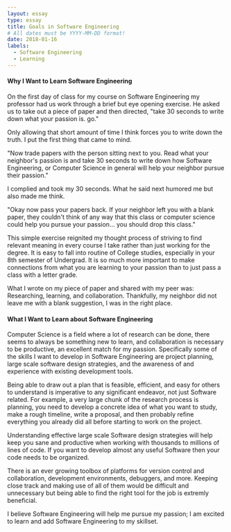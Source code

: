 ```yaml
---
layout: essay
type: essay
title: Goals in Software Engineering
# All dates must be YYYY-MM-DD format!
date: 2018-01-16
labels:
  - Software Engineering
  - Learning
---
```


#### Why I Want to Learn Software Engineering ####

On the first day of class for my course on Software Engineering my professor had us work through a brief but eye opening exercise. He asked us to take out a piece of paper and then directed, "take 30 seconds to write down what your passion is. go." 

Only allowing that short amount of time I think forces you to write down the truth. I put the first thing that came to mind.

"Now trade papers with the person sitting next to you. Read what your neighbor's passion is and take 30 seconds to write down how Software Engineering, or Computer Science in general will help your neighbor pursue their passion." 

I complied and took my 30 seconds. What he said next humored me but also made me think.

"Okay now pass your papers back. If your neighbor left you with a blank paper, they couldn't think of any way that this class or computer science could help you pursue your passion... you should drop this class."

This simple exercise reignited my thought process of striving to find relevant meaning in every course I take rather than just working for the degree. It is easy to fall into routine of College studies, especially in your 8th semester of Undergrad. It is so much more important to make connections from what you are learning to your passion than to just pass a class with a letter grade. 

What I wrote on my piece of paper and shared with my peer was: Researching, learning, and collaboration. Thankfully, my neighbor did not leave me with a blank suggestion, I was in the right place.

#### What I Want to Learn about Software Engineering ####

Computer Science is a field where a lot of research can be done, there seems to always be something new to learn, and collaboration is necessary to be productive, an excellent match for my passion. Specifically some of the skills I want to develop in Software Engineering are project planning, large scale software design strategies, and the awareness of and experience with existing development tools.

Being able to draw out a plan that is feasible, efficient, and easy for others to understand is imperative to any significant endeavor, not just Software related. For example, a very large chunk of the research process is planning, you need to develop a concrete idea of what you want to study, make a rough timeline, write a proposal, and then probably refine everything you already did all before starting to work on the project.  

Understanding effective large scale Software design strategies will help keep you sane and productive when working with thousands to millions of lines of code. If you want to develop almost any useful Software then your code needs to be organized.

There is an ever growing toolbox of platforms for version control and collaboration, development environments, debuggers, and more. Keeping close track and making use of all of them would be difficult and unnecessary but being able to find the right tool for the job is extremly beneficial. 

I believe Software Engineering will help me pursue my passion; I am excited to learn and add Software Engineering to my skillset.  

